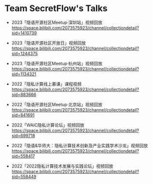 # Team SecretFlow's Talks

- 2023「隐语开源社区Meetup·深圳站」视频回放  
https://space.bilibili.com/2073575923/channel/collectiondetail?sid=1410739

- 2023「隐语开源社区开放日」视频回放  
https://space.bilibili.com/2073575923/channel/collectiondetail?sid=1244375

- 2023「隐语开源社区Meetup·杭州站」视频回放  
https://space.bilibili.com/2073575923/channel/collectiondetail?sid=1134321

- 2022「隐私计算线上慕课」课程视频  
https://space.bilibili.com/2073575923/channel/collectiondetail?sid=883666

- 2022「隐语开源社区Meetup·北京站」视频回放  
https://space.bilibili.com/2073575923/channel/collectiondetail?sid=841691

- 2022「WAIC隐私计算论坛」视频回放  
https://space.bilibili.com/2073575923/channel/collectiondetail?sid=699718

- 2022「隐语&华师大：隐私计算技术创新及产业实践学术沙龙」视频回放  
https://space.bilibili.com/2073575923/channel/collectiondetail?sid=558417

- 2022「2022隐私计算技术发展与实践论坛」视频回放  
https://space.bilibili.com/2073575923/channel/collectiondetail?sid=558449